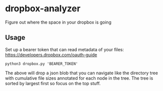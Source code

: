 # dropbox-analyzer
Figure out where the space in your dropbox is going

## Usage

Set up a bearer token that can read metadata of your files: https://developers.dropbox.com/oauth-guide

```
python3 dropbox.py 'BEARER_TOKEN'
```

The above will drop a json blob that you can navigate like the directory tree with cumulative file sizes annotated for each node in the tree.  The tree is sorted by largest first so focus on the top stuff.
